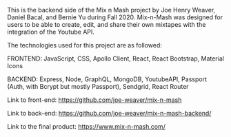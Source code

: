 This is the backend side of the Mix n Mash project by Joe Henry Weaver, Daniel Bacal, and Bernie Yu during Fall 2020. 
Mix-n-Mash was designed for users to be able to create, edit, and share their own mixtapes with the integration of the Youtube API.

The technologies used for this project are as followed:

FRONTEND:
JavaScript, CSS, Apollo Client, React, React Bootstrap, Material Icons

BACKEND:
Express, Node, GraphQL, MongoDB, YoutubeAPI, Passport (Auth, with Bcrypt  but mostly Passport), Sendgrid, React Router

Link to front-end: https://github.com/joe-weaver/mix-n-mash

Link to back-end: https://github.com/joe-weaver/mix-n-mash-backend/

Link to the final product: https://www.mix-n-mash.com/
